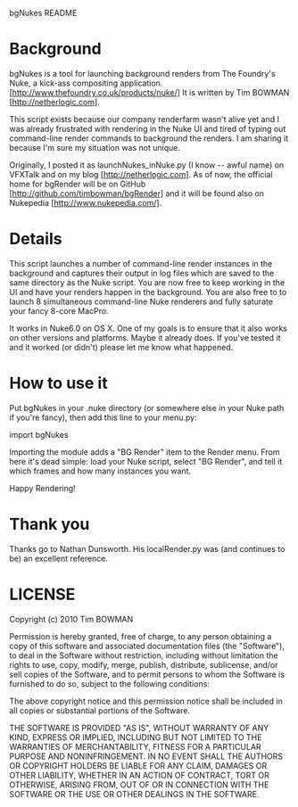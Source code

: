 bgNukes README

# Background
bgNukes is a tool for launching background renders from The Foundry's Nuke, a kick-ass compositing application. [http://www.thefoundry.co.uk/products/nuke/] It is written by Tim BOWMAN [http://netherlogic.com].

This script exists because our company renderfarm wasn't alive yet and I was already frustrated with rendering in the Nuke UI and tired of typing out command-line render commands to background the renders. I am sharing it because I'm sure my situation was not unique.

Originally, I posted it as launchNukes_inNuke.py (I know -- awful name) on VFXTalk and on my blog [http://netherlogic.com]. As of now, the official home for bgRender will be on GitHub [http://github.com/timbowman/bgRender] and it will be found also on Nukepedia [http://www.nukepedia.com/].

# Details
This script launches a number of command-line render instances in the background and captures their output in log files which are saved to the same directory as the Nuke script. You are now free to keep working in the UI and have your renders happen in the background. You are also free to to launch 8 simultaneous command-line Nuke renderers and fully saturate your fancy 8-core MacPro.

It works in Nuke6.0 on OS X. One of my goals is to ensure that it also works on other versions and platforms. Maybe it already does. If you've tested it and it worked (or didn't) please let me know what happened.

# How to use it
Put bgNukes in your .nuke directory (or somewhere else in your Nuke path if you're fancy), then add this line to your menu.py:

import bgNukes

Importing the module adds a "BG Render" item to the Render menu. From here it's dead simple: load your Nuke script, select "BG Render", and tell it which frames and how many instances you want.

Happy Rendering!

# Thank you
Thanks go to Nathan Dunsworth. His localRender.py was (and continues to be) an excellent reference.

# LICENSE
Copyright (c) 2010 Tim BOWMAN

Permission is hereby granted, free of charge, to any person obtaining
a copy of this software and associated documentation files (the
"Software"), to deal in the Software without restriction, including
without limitation the rights to use, copy, modify, merge, publish,
distribute, sublicense, and/or sell copies of the Software, and to
permit persons to whom the Software is furnished to do so, subject to
the following conditions:

The above copyright notice and this permission notice shall be
included in all copies or substantial portions of the Software.

THE SOFTWARE IS PROVIDED "AS IS", WITHOUT WARRANTY OF ANY KIND,
EXPRESS OR IMPLIED, INCLUDING BUT NOT LIMITED TO THE WARRANTIES OF
MERCHANTABILITY, FITNESS FOR A PARTICULAR PURPOSE AND
NONINFRINGEMENT. IN NO EVENT SHALL THE AUTHORS OR COPYRIGHT HOLDERS BE
LIABLE FOR ANY CLAIM, DAMAGES OR OTHER LIABILITY, WHETHER IN AN ACTION
OF CONTRACT, TORT OR OTHERWISE, ARISING FROM, OUT OF OR IN CONNECTION
WITH THE SOFTWARE OR THE USE OR OTHER DEALINGS IN THE SOFTWARE.